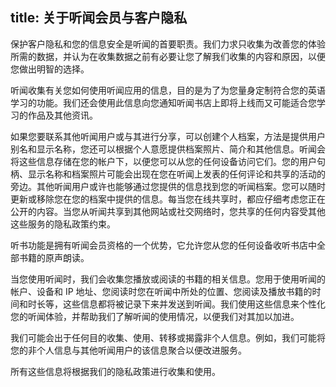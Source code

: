 title: 关于听闻会员与客户隐私
---

保护客户隐私和您的信息安全是听闻的首要职责。我们力求只收集为改善您的体验所需的数据，并认为在收集数据之前有必要让您了解我们收集的内容和原因，以便您做出明智的选择。

听闻收集有关您如何使用听闻应用的信息，目的是为了为您量身定制符合您的英语学习的功能。我们还会使用此信息向您通知听闻书店上即将上线而又可能适合您学习的作品及其他资讯。

如果您要联系其他听闻用户或与其进行分享，可以创建个人档案，方法是提供用户别名和显示名称，您还可以根据个人意愿提供档案照片、简介和其他信息。听闻会将这些信息存储在您的帐户下，以便您可以从您的任何设备访问它们。您的用户句柄、显示名称和档案照片可能会出现在您在听闻上发表的任何评论和共享的活动的旁边。其他听闻用户或许也能够通过您提供的信息找到您的听闻档案。您可以随时更新或移除您在您的档案中提供的信息。每当您在线共享时，都应仔细考虑您正在公开的内容。当您从听闻共享到其他网站或社交网络时，您共享的任何内容受其他这些服务的隐私政策约束。

听书功能是拥有听闻会员资格的一个优势，它允许您从您的任何设备收听书店中全部书籍的原声朗读。

当您使用听闻时，我们会收集您播放或阅读的书籍的相关信息。您用于使用听闻的帐户、设备和 IP 地址、您阅读时您在听闻中所处的位置、您阅读及播放书籍的时间和时长等，这些信息都将被记录下来并发送到听闻。我们使用这些信息来个性化您的听闻体验，并帮助我们了解听闻的使用情况，以便我们对其加以加进。

我们可能会出于任何目的收集、使用、转移或揭露非个人信息。例如，我们可能将您的非个人信息与其他听闻用户的该信息聚合以便改进服务。

所有这些信息将根据我们的隐私政策进行收集和使用。

